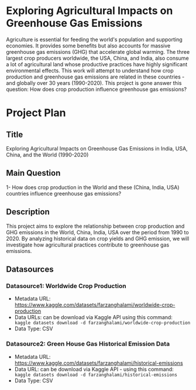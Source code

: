# Exploring Agricultural Impacts on Greenhouse Gas Emissions #

Agriculture is essential for feeding the world's population and supporting economies.  It provides some benefits but also accounts for massive greenhouse gas emissions (GHG) that accelerate global warming. The three largest crop producers worldwide, the USA, China, and India, also consume a lot of agricultural land whose productive practices have highly significant environmental effects. 
This work will attempt to understand how crop production and greenhouse gas emissions are related in these countries -and globally over 30 years (1990-2020). This project is gone answer this question: 
How does crop production influence greenhouse gas emissions? 



# Project Plan

## Title
Exploring Agricultural Impacts on Greenhouse Gas Emissions in India, USA, China, and the World (1990-2020)
## Main Question
1- How does crop production in the World and these (China, India, USA) countries influence greenhouse gas emissions?


## Description
This project aims to explore the relationship between crop production and GHG emissions in the World, China, India, USA over the period from 1990 to 2020. By analyzing historical data on crop yields and GHG emission, we will investigate how agricultural practices contribute to greenhouse gas emissions. 
## Datasources

### Datasource1: Worldwide Crop Production
* Metadata URL: https://www.kaggle.com/datasets/farzanghalami/worldwide-crop-production
* Data URLs: can be download via Kaggle API using this command:
 ` kaggle datasets download -d farzanghalami/worldwide-crop-production`
* Data Type: CSV

### Datasource2: Green House Gas Historical Emission Data
* Metadata URL: https://www.kaggle.com/datasets/farzanghalami/historical-emissions
* Data URL: can be download via Kaggle API - using this command:
 ` kaggle datasets download -d farzanghalami/historical-emissions`
* Data Type: CSV



